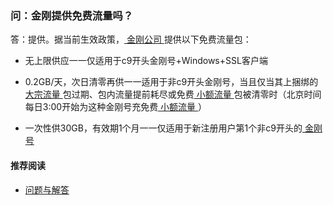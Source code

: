 ### 问：金刚提供免费流量吗？
答：提供。据当前生效政策，[ 金刚公司 ](https://a2zitpro.github.io/web/金刚公司)提供以下免费流量包：<br>

- 无上限供应一一仅适用于c9开头金刚号+Windows+SSL客户端

- 0.2GB/天，次日清零再供一一适用于非c9开头金刚号，当且仅当其上捆绑的[ 大宗流量 ](https://a2zitpro.github.io/web/大宗流量)包过期、包内流量提前耗尽或免费[ 小额流量 ](https://a2zitpro.github.io/web/小额流量)包被清零时（北京时间每日3:00开始为这种金刚号充免费[ 小额流量 ](https://a2zitpro.github.io/web/小额流量)）

- 一次性供30GB，有效期1个月一一仅适用于新注册用户第1个非c9开头的[ 金刚号 ](https://a2zitpro.github.io/web/金刚号)
#### 推荐阅读
- [ 问题与解答 ](https://a2zitpro.github.io/web/问题与解答)

